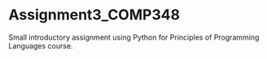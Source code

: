 # Assignment3_COMP348

Small introductory assignment using Python for Principles of Programming Languages course. 

